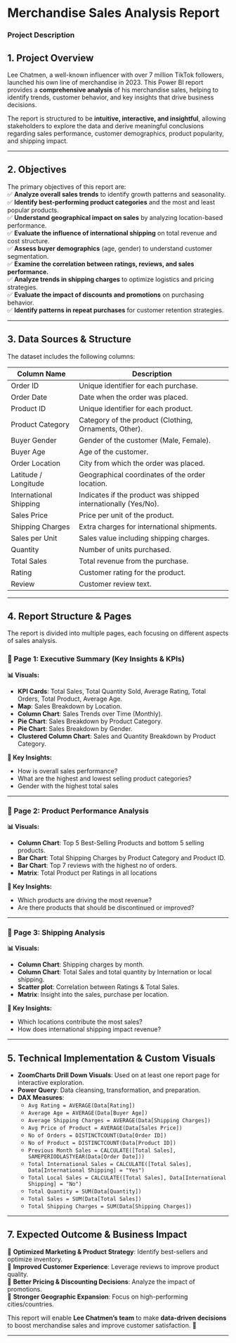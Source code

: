 # **Merchandise Sales Analysis Report**  
### **Project Description**  

## **1. Project Overview**  
Lee Chatmen, a well-known influencer with over 7 million TikTok followers, launched his own line of merchandise in 2023. This Power BI report provides a **comprehensive analysis** of his merchandise sales, helping to identify trends, customer behavior, and key insights that drive business decisions.  

The report is structured to be **intuitive, interactive, and insightful**, allowing stakeholders to explore the data and derive meaningful conclusions regarding sales performance, customer demographics, product popularity, and shipping impact.  

---

## **2. Objectives**  
The primary objectives of this report are:  
✅ **Analyze overall sales trends** to identify growth patterns and seasonality.  
✅ **Identify best-performing product categories** and the most and least popular products.  
✅ **Understand geographical impact on sales** by analyzing location-based performance.  
✅ **Evaluate the influence of international shipping** on total revenue and cost structure.  
✅ **Assess buyer demographics** (age, gender) to understand customer segmentation.  
✅ **Examine the correlation between ratings, reviews, and sales performance.**  
✅ **Analyze trends in shipping charges** to optimize logistics and pricing strategies.  
✅ **Evaluate the impact of discounts and promotions** on purchasing behavior.  
✅ **Identify patterns in repeat purchases** for customer retention strategies.  

---

## **3. Data Sources & Structure**  
The dataset includes the following columns:  

| **Column Name**         | **Description** |
|-------------------------|---------------|
| Order ID               | Unique identifier for each purchase. |
| Order Date            | Date when the order was placed. |
| Product ID            | Unique identifier for each product. |
| Product Category      | Category of the product (Clothing, Ornaments, Other). |
| Buyer Gender         | Gender of the customer (Male, Female). |
| Buyer Age            | Age of the customer. |
| Order Location       | City from which the order was placed. |
| Latitude / Longitude | Geographical coordinates of the order location. |
| International Shipping | Indicates if the product was shipped internationally (Yes/No). |
| Sales Price          | Price per unit of the product. |
| Shipping Charges     | Extra charges for international shipments. |
| Sales per Unit       | Sales value including shipping charges. |
| Quantity            | Number of units purchased. |
| Total Sales         | Total revenue from the purchase. |
| Rating             | Customer rating for the product. |
| Review             | Customer review text. |

---

## **4. Report Structure & Pages**  
The report is divided into multiple pages, each focusing on different aspects of sales analysis.  

### **📌 Page 1: Executive Summary (Key Insights & KPIs)**  
**📊 Visuals:**  
- **KPI Cards**: Total Sales, Total Quantity Sold, Average Rating, Total Orders, Total Product, Average Age.
- **Map**: Sales Breakdown by Location.  
- **Column Chart**: Sales Trends over Time (Monthly).  
- **Pie Chart**: Sales Breakdown by Product Category.
- **Pie Chart**: Sales Breakdown by Gender.
- **Clustered Column Chart**: Sales and Quantity Breakdown by Product Category.  

**🔎 Key Insights:**  
- How is overall sales performance?  
- What are the highest and lowest selling product categories?
- Gender with the highest total sales

---

### **📌 Page 2: Product Performance Analysis**  
**📊 Visuals:**  
- **Column Chart**: Top 5 Best-Selling Products and bottom 5 selling products.  
- **Bar Chart**: Total Shipping Charges by Product Category and Product ID.  
- **Bar Chart**: Top 7 reviews with the highest no of orders.  
- **Matrix**: Total Product per Ratings in all locations

**🔎 Key Insights:**  
- Which products are driving the most revenue?  
- Are there products that should be discontinued or improved?  

---

### **📌 Page 3: Shipping Analysis**  
**📊 Visuals:**  
- **Column Chart**: Shipping charges by month.
- **Column Chart**: Total Sales and total quantity by Internation or local shipping.   
- **Scatter plot**:  Correlation between Ratings & Total Sales.  
- **Matrix**: Insight into the sales, purchase per location.  

**🔎 Key Insights:**  
- Which locations contribute the most sales?  
- How does international shipping impact revenue?  

---

## **5. Technical Implementation & Custom Visuals**  
- **ZoomCharts Drill Down Visuals**: Used on at least one report page for interactive exploration.  
- **Power Query**: Data cleansing, transformation, and preparation.  
- **DAX Measures**:  
  - `Avg Rating = AVERAGE(Data[Rating])`
  - `Average Age = AVERAGE(Data[Buyer Age])`
  - `Average Shipping Charges = AVERAGE(Data[Shipping Charges])`  
  - `Avg Price of Product = AVERAGE(Data[Sales Price])`
  - `No of Orders = DISTINCTCOUNT(Data[Order ID])`
  - `No of Product = DISTINCTCOUNT(Data[Product ID])`
  - `Previous Month Sales = CALCULATE([Total Sales], SAMEPERIODLASTYEAR(Data[Order Date]))`
  - `Total International Sales = CALCULATE([Total Sales], Data[International Shipping] = "Yes")`
  - `Total Local Sales = CALCULATE([Total Sales], Data[International Shipping] = "No")`
  - `Total Quantity = SUM(Data[Quantity])`
  - `Total Sales = SUM(Data[Total Sales])`
  - `Total Shipping Charges = SUM(Data[Shipping Charges])`

---

## **7. Expected Outcome & Business Impact**  
📌 **Optimized Marketing & Product Strategy**: Identify best-sellers and optimize inventory.  
📌 **Improved Customer Experience**: Leverage reviews to improve product quality.  
📌 **Better Pricing & Discounting Decisions**: Analyze the impact of promotions.  
📌 **Stronger Geographic Expansion**: Focus on high-performing cities/countries.  

This report will enable **Lee Chatmen’s team** to make **data-driven decisions** to boost merchandise sales and improve customer satisfaction. 🚀  

---

